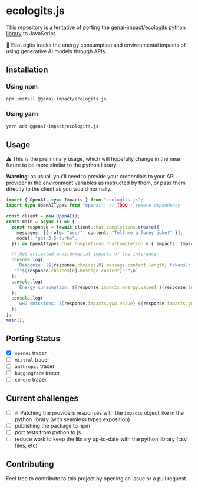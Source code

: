 # ecologits.js

This repository is a tentative of porting the [genai-impact/ecologits python library](https://github.com/genai-impact/ecologits) to JavaScript.

🌱 EcoLogits tracks the energy consumption and environmental impacts of using generative AI models through APIs.

## Installation

### Using npm

```bash
npm install @genai-impact/ecologits.js
```

### Using yarn

```bash
yarn add @genai-impact/ecologits.js
```

## Usage

⚠️ This is the preliminary usage, which will hopefully change in the near future to be more similar to the python library.

**Warning**: as usual, you'll need to provide your credentials to your API provider in the environment variables as instructed by them, or pass them directly to the client as you would normally.

```ts
import { OpenAI, type Impacts } from "ecologits.js";
import type OpenAITypes from "openai"; // TODO : remove dependency

const client = new OpenAI();
const main = async () => {
  const response = (await client.chat.completions.create({
    messages: [{ role: "user", content: "Tell me a funny joke!" }],
    model: "gpt-3.5-turbo",
  })) as OpenAITypes.Chat.Completions.ChatCompletion & { impacts: Impacts };

  // Get estimated environmental impacts of the inference
  console.log(
    `Response  (${response.choices[0].message.content.length} tokens):
   """${response.choices[0].message.content}"""\n`
  );
  console.log(
    `Energy consumption: ${response.impacts.energy.value} ${response.impacts.energy.unit}`
  );
  console.log(
    `GHG emissions: ${response.impacts.gwp.value} ${response.impacts.gwp.unit}`
  );
};
main();
```

## Porting Status

- [x] `openAI` tracer
- [ ] `mistral` tracer
- [ ] `anthropic` tracer
- [ ] `huggingface` tracer
- [ ] `cohere` tracer

## Current challenges

- [ ] 🔥 Patching the providers responses with the `impacts` object like in the python library (with seamless types exposition)
- [ ] publishing the package to npm
- [ ] port tests from python to js
- [ ] reduce work to keep the library up-to-date with the python library (csv files, etc)

## Contributing

Feel free to contribute to this project by opening an issue or a pull request.

